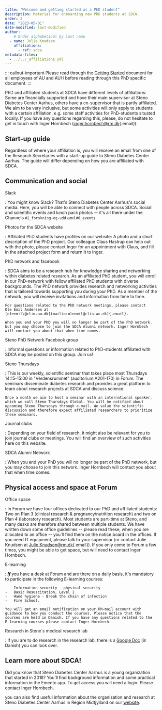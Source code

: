 ```yaml
---
title: "Welcome and getting started as a PhD student"
description: Material for onboarding new PhD students at SDCA.
order: 2
date: "2023-05-01"
date-modified: last-modified
author:
    # Order alphabetical by last name
  - name: Julie Knudsen
    affiliations: 
      - ref: sdca
metadata-files: 
  - ../../_affiliations.yml
---
```


::: callout-important
Please read through the [Getting Started](../getting-started/index.md)
document for all employees of AU and AUH before reading through this PhD
specific document.
:::

PhD and affiliated students at SDCA have different levels of
affiliations: Some are financially supported and have their main
supervisor at Steno Diabetes Center Aarhus, others have a co-supervisor
that is partly affiliated. We aim to be very inclusive, but some
activities will only apply to students with a certain affiliation, e.g.
some staff activities for PhD-students situated locally. If you have any
questions regarding this, please, do not hesitate to get in touch with
Inger Hornbech
([inger.hornbech\@rm.dk](mailto:inger.hornbech@rm.dk){.email}).

## Start-up guide

Regardless of where your affiliation is, you will receive an email from
one of the Research Secretaries with a start-up guide to Steno Diabetes
Center Aarhus. The guide will differ depending on how you are affiliated
with SDCA.

## Communication and social

Slack

:   You might know Slack? That's Steno Diabetes Center Aarhus's social
    media. Here, you will be able to connect with people across SDCA.
    Social and scientific events and lunch pack photos -- it's all there
    under the Channels `#2_forskning-og-udd` and `#6_events`.

Photos for the SDCA website

:   Affiliated PhD students have profiles on our website: A photo and a
    short description of the PhD project. Our colleague Claus Hastrup
    can help out with the photo, please contact Inger for an appointment
    with Claus, and fill in the attached project form and return it to
    Inger.

PhD network and facebook

:   SDCA aims to be a research hub for knowledge sharing and networking
    within diabetes related research. As an affiliated PhD student, you
    will enroll in our PhD-network with fellow affiliated PhD students
    with diverse backgrounds. The PhD network provides research and
    networking activities that is tailored towards supporting you during
    your PhD. As a member of the network, you will receive invitations
    and information from time to time.

    For questions related to the PhD network meetings, please contact
    Ole Emil Andersen at
    [oleemil\@clin.au.dk](mailto:oleemil@clin.au.dk){.email}.

    When you end your PhD you will no longer be part of the PhD network,
    but you may choose to join the SDCA Alumni network. Inger Hornbech
    will contact you about that when time comes.

Steno PhD Network Facebook group

:   Informal questions or information related to PhD-students affiliated
    with SDCA may be posted on this group. Join us!

Steno Thursdays

:   This is our weekly, scientific seminar that takes place most
    Thursdays 14:15-15:00 in "Verdensrummet" (auditorium A201-170) in
    Forum. The seminars disseminate diabetes research and provides a
    great platform to learn about research projects at SDCA and discuss
    science.

    Once a month we aim to host a seminar with an international speaker,
    which we call Steno Thursdays Global. You will be notified about
    upcoming Steno Thursdays through e-mail. We value the scientific
    discussion and therefore expect affiliated researchers to prioritize
    these seminars.

Journal clubs

:   Depending on your field of research, it might also be relevant for
    you to join journal clubs or meetings. You will find an overview of
    such activities here on this website. <!-- TODO: add link? -->

SDCA Alumni Network

:   When you end your PhD you will no longer be part of the PhD network,
    but you may choose to join this network. Inger Hornbech will contact
    you about that when time comes.

## Physical access and space at Forum

Office space

:   In Forum we have four offices dedicated to our PhD and affiliated
    students: Two on Plan 3 (clinical research & pregnancy/nutrition
    research) and two on Plan 4 (laboratory research). Most students are
    part-time at Steno, and many desks are therefore shared between
    multiple students. We have written down some office guidelines --
    please read these, when you are allocated to an office -- you'll
    find them on the notice board in the offices. If you need IT
    equipment, please talk to your supervisor (or contact Julie Knudsen
    at [Julie.Knudsen\@rm.dk](mailto:Julie.Knudsen@rm.dk){.email}). If
    you only come to Forum a few times, you might be able to get space,
    but will need to contact Inger Hornbech.

E-learning

:   ***If*** you have a desk at Forum and are there on a daily basis,
    it's mandatory to participate in the following E-learning courses:

    -   Information security - physical security
    -   Basic Resuscitation, Level 1
    -   Hand hygiene - Break the chain of infection
    -   Fire School.

    You will get an email notification on your RM-mail account with
    guidance to how you conduct the courses. Please notice that the
    courses are held in Danish. If you have any questions related to the
    E-learning courses please contact Inger Hornbech.

Research in Steno's medical research lab

:   If you are to do research in the research lab, there is a [Google
    Doc](https://docs.google.com/document/d/1lDdepk2NY-dnNnWQub4AyW05jRmxOnox6H6_gQUah6Q/edit#)
    (in Danish) you can look over.

## Learn more about SDCA!

Did you know that Steno Diabetes Center Aarhus is a young organization
that started in 2018? You'll find background information and some
practical information in the Emento app. To get access you will need a
login. Please contact Inger Hornbech.

you can also find useful information about the organisation and research
at Steno Diabetes Center Aarhus in Region Midtjylland on our
[website](https://www.stenoaarhus.dk/).
